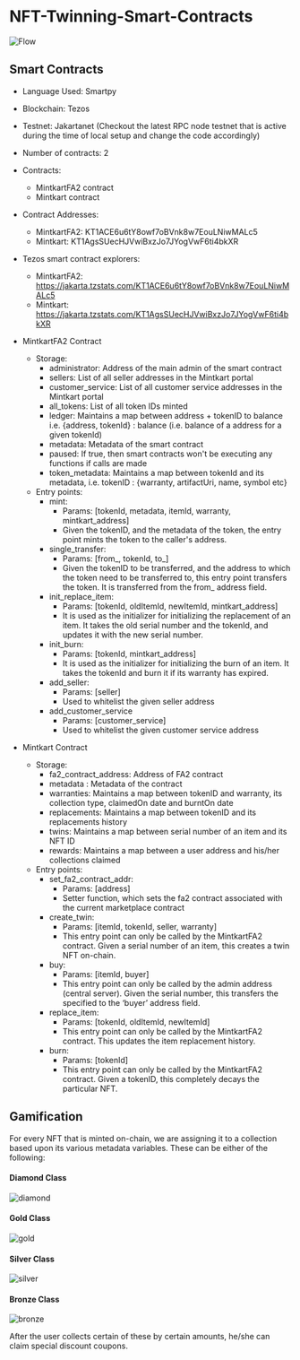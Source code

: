 # NFT-Twinning-Smart-Contracts

![Flow](./_images/flow.png)

## Smart Contracts

- Language Used: Smartpy
- Blockchain: Tezos
- Testnet: Jakartanet (Checkout the latest RPC node testnet that is active during the time of local setup and change the code accordingly)
- Number of contracts: 2
- Contracts: 
  - MintkartFA2 contract
  - Mintkart contract 
- Contract Addresses:
  - MintkartFA2: KT1ACE6u6tY8owf7oBVnk8w7EouLNiwMALc5
  - Mintkart: KT1AgsSUecHJVwiBxzJo7JYogVwF6ti4bkXR
- Tezos smart contract explorers:
  - MintkartFA2: https://jakarta.tzstats.com/KT1ACE6u6tY8owf7oBVnk8w7EouLNiwMALc5
  - Mintkart: https://jakarta.tzstats.com/KT1AgsSUecHJVwiBxzJo7JYogVwF6ti4bkXR
- MintkartFA2 Contract
  - Storage: 
    - administrator: Address of the main admin of the smart contract
    - sellers: List of all seller addresses in the Mintkart portal
    - customer_service: List of all customer service addresses in the Mintkart portal
    - all_tokens: List of all token IDs minted
    - ledger: Maintains a map between address + tokenID to balance i.e. {address, tokenId} : balance (i.e. balance of a address for a given tokenId)
    - metadata: Metadata of the smart contract
    - paused: If true, then smart contracts won't be executing any functions if calls are made
    - token_metadata: Maintains a map between tokenId and its metadata, i.e. tokenID : {warranty, artifactUri, name, symbol etc}
  - Entry points:
    - mint: 
       - Params: [tokenId, metadata, itemId, warranty, mintkart_address]
       - Given the tokenID, and the metadata of the token, the entry point mints the token to the caller's address.
    - single_transfer:
        - Params: [from_, tokenId, to_]
        - Given the tokenID to be transferred, and the address to which the token need to be transferred to, this entry point transfers the token. It is transferred from the from_ address field.
    - init_replace_item:
       - Params: [tokenId, oldItemId, newItemId, mintkart_address]
       - It is used as the initializer for initializing the replacement of an item. It takes the old serial number and the tokenId, and updates it with the new serial number.
    - init_burn:
      - Params: [tokenId, mintkart_address]
      - It is used as the initializer for initializing the burn of an item. It takes the tokenId and burn it if its warranty has expired.
    - add_seller:
      - Params: [seller]
      - Used to whitelist the given seller address
    - add_customer_service
      - Params: [customer_service]
      - Used to whitelist the given customer service address

- Mintkart Contract
  - Storage:
    - fa2_contract_address: Address of FA2 contract
    - metadata : Metadata of the contract
    - warranties: Maintains a map between tokenID and warranty, its collection type, claimedOn date and burntOn date
    - replacements: Maintains a map between tokenID and its replacements history
    - twins: Maintains a map between serial number of an item and its NFT ID
    - rewards: Maintains a map between a user address and his/her collections claimed
  - Entry points:
    - set_fa2_contract_addr:
        - Params: [address]
        - Setter function, which sets the fa2 contract associated with the current marketplace contract
     - create_twin: 
        - Params: [itemId, tokenId, seller, warranty]
        - This entry point can only be called by the MintkartFA2 contract. Given a serial number of an item, this creates a twin NFT on-chain.
    - buy:
      - Params: [itemId, buyer]
      - This entry point can only be called by the admin address (central server). Given the serial number, this transfers the specified to the ‘buyer’ address field.
    - replace_item:
      - Params: [tokenId, oldItemId, newItemId]
      - This entry point can only be called by the MintkartFA2 contract. This updates the item replacement history.
    - burn:
      - Params: [tokenId]
      - This entry point can only be called by the MintkartFA2 contract. Given a tokenID, this completely decays the particular NFT.

## Gamification

For every NFT that is minted on-chain, we are assigning it to a collection based upon its various metadata variables. These can be either of the following:
#### Diamond Class
![diamond](./_images/collections/diamond.png)
#### Gold Class
![gold](./_images/collections/gold.png)
#### Silver Class
![silver](./_images/collections/silver.jpg)
#### Bronze Class
![bronze](./_images/collections/bronze.jpeg)

After the user collects certain of these by certain amounts, he/she can claim special discount coupons.
